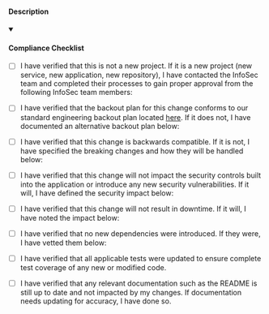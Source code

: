 <h4>Description</h4>

<!-- Add a description of the changes introduced in this pull request. -->

<!-- Please give the pull request a meaningful title, and please ensure any applicable
     Jira issues's keys are included in the title of the pull request.
        - Good pull request title: "[JIRA-123] add index on `customerId` field"
        - Bad pull request title: "fix query" -->

<details open>
<summary><h4>Compliance Checklist</h4></summary>

- [ ] I have verified that this is not a new project. If it is a new project (new service, new application, new repository), I have contacted the InfoSec team and completed their processes to gain proper approval from the following InfoSec team members:

- [ ] I have verified that the backout plan for this change conforms to our standard engineering backout plan located [here](https://payitdev.atlassian.net/wiki/spaces/SEC/pages/2833416205/Standard+Change+Control+Back+Out+Plan). If it does not, I have documented an alternative backout plan below:

- [ ] I have verified that this change is backwards compatible. If it is not, I have specified the breaking changes and how they will be handled below:

- [ ] I have verified that this change will not impact the security controls built into the application or introduce any new security vulnerabilities. If it will, I have defined the security impact below:

- [ ] I have verified that this change will not result in downtime. If it will, I have noted the impact below:

- [ ] I have verified that no new dependencies were introduced. If they were, I have vetted them below:

- [ ] I have verified that all applicable tests were updated to ensure complete test coverage of any new or modified code.

- [ ] I have verified that any relevant documentation such as the README is still up to date and not impacted by my changes. If documentation needs updating for accuracy, I have done so.
</details>
